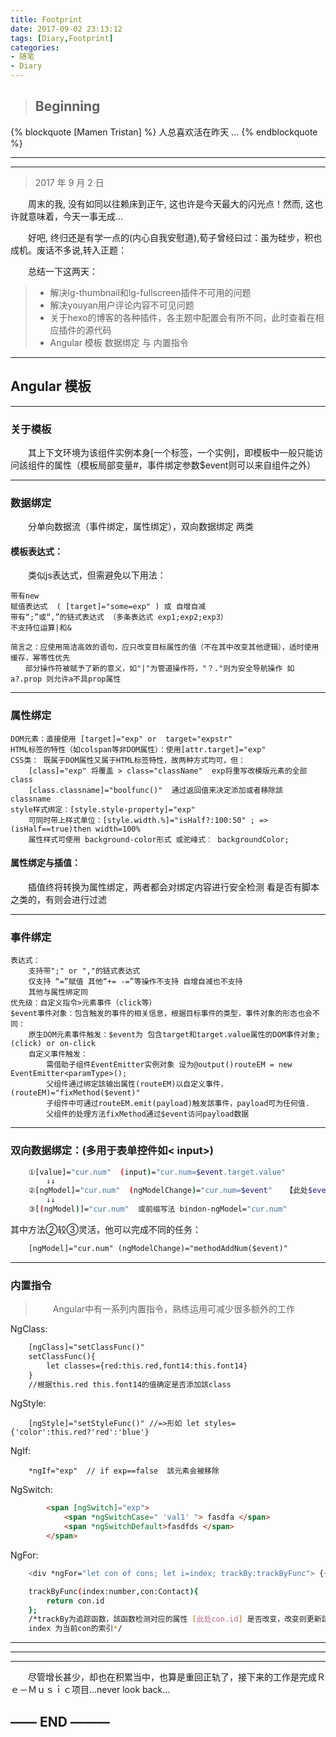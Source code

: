 ```yaml
---
title: Footprint
date: 2017-09-02 23:13:12
tags: [Diary,Footprint]
categories:
- 随笔
- Diary
---
```


> ## Beginning

{% blockquote [Mamen Tristan] %}
	人总喜欢活在昨天 ...
{% endblockquote %}

------
------

> 2017 年 9 月 2 日

　　周末的我, 没有如同以往赖床到正午, 这也许是今天最大的闪光点！然而, 这也许就意味着，今天一事无成...
<!--more-->

　　好吧, 终归还是有学一点的(内心自我安慰道),荀子曾经曰过：虽为硅步，积也成机。废话不多说,转入正题：

　　总结一下这两天：
>* 解决lg-thumbnail和lg-fullscreen插件不可用的问题
>* 解决youyan用户评论内容不可见问题
>* 关于hexo的博客的各种插件，各主题中配置会有所不同，此时查看在相应插件的源代码
>* Angular 模板 数据绑定 与 内置指令

------
## Angular 模板
------
### 关于模板
　　其上下文环境为该组件实例本身[一个标签，一个实例]，即模板中一般只能访问該组件的属性（模板局部变量#，事件绑定参数$event则可以来自组件之外）

------

### 数据绑定
　　分单向数据流（事件绑定，属性绑定），双向数据绑定 两类

#### 模板表达式：

　　类似js表达式，但需避免以下用法：

	带有new 
	赋值表达式  ( [target]="some=exp" ) 或 自增自减
	带有“;”或“,”的链式表达式 （多条表达式 exp1;exp2;exp3）
	不支持位运算|和&

	简言之：应使用简洁高效的语句，应只改变目标属性的值（不在其中改变其他逻辑），适时使用缓存，幂等性优先
	　　部分操作符被赋予了新的意义，如"|"为管道操作符，"？."则为安全导航操作 如 a?.prop 则允许a不具prop属性

------

### 属性绑定
	DOM元素：直接使用 [target]="exp" or  target="expstr"
	HTML标签的特性（如colspan等非DOM属性）：使用[attr.target]="exp"  
	CSS类： 既属于DOM属性又属于HTML标签特性，故两种方式均可，但：
		[class]="exp" 将覆盖 > class="className"  exp将重写改模版元素的全部class
		[class.classname]="boolfunc()"  通过返回值来决定添加或者移除該 classname
	style样式绑定：[style.style-property]="exp" 
		可同时带上样式单位：[style.width.%]="isHalf?:100:50" ; => (isHalf==true)then width=100%
		属性样式可使用 background-color形式 或驼峰式： backgroundColor;

#### 属性绑定与插值： 
　　插值终将转换为属性绑定，两者都会对绑定内容进行安全检测 看是否有脚本之类的，有则会进行过滤

------

### 事件绑定
	表达式：
		支持带";" or ","的链式表达式
		仅支持 “=”赋值 其他“+= -=”等操作不支持 自增自减也不支持
		其他与属性绑定同
	优先级：自定义指令>元素事件（click等）
	$event事件对象：包含触发的事件的相关信息，根据目标事件的类型，事件对象的形态也会不同：
		原生DOM元素事件触发：$event为 包含target和target.value属性的DOM事件对象;(click) or on-click
		自定义事件触发：
		    需借助子组件EventEmitter实例对象 设为@output()routeEM = new EventEmitter<paramType>();
		    父组件通过绑定該输出属性(routeEM)以自定义事件，(routeEM)="fixMethod($event)"
		    子组件中可通过routeEM.emit(payload)触发該事件，payload可为任何值. 
		    父组件的处理方法fixMethod通过$event访问payload数据

------

### 双向数据绑定：(多用于表单控件如< input>)
```bash
	①[value]="cur.num"  (input)="cur.num=$event.target.value"
		↓↓
	②[ngModel]="cur.num"  (ngModelChange)="cur.num=$event"   【此处$event形式不同于①】
		↓↓
	③[(ngModel)]="cur.num"  或前缀写法 bindon-ngModel="cur.num"
```
其中方法②较③灵活，他可以完成不同的任务：
```html
	[ngModel]="cur.num" (ngModelChange)="methodAddNum($event)"
```

------

### 内置指令
>　　Angular中有一系列内置指令，熟练运用可减少很多额外的工作

NgClass: 
```html
	[ngClass]="setClassFunc()" 
	setClassFunc(){
		let classes={red:this.red,font14:this.font14} 
	}
	//根据this.red this.font14的值确定是否添加該class
```


NgStyle:   
```
	[ngStyle]="setStyleFunc()" //=>形如 let styles={'color':this.red?'red':'blue'}
```

NgIf: 
```
	*ngIf="exp"  // if exp==false  該元素会被移除
```

NgSwitch:
```html
		<span [ngSwitch]="exp">
			<span *ngSwitchCase=" 'val1' "> fasdfa </span>
			<span *ngSwitchDefault>fasdfds </span>
		</span>
```
NgFor: 
```bash
	<div *ngFor="let con of cons; let i=index; trackBy:trackByFunc"> {{con.id}} </div>

	trackByFunc(index:number,con:Contact){
		return con.id
	};
	/*trackBy为追踪函数，該函数检测对应的属性 [此处con.id] 是否改变，改变则更新該元素，否则不变
	index 为当前con的索引*/
```

------

------
------

　　尽管增长甚少，却也在积累当中，也算是重回正轨了，接下来的工作是完成Ｒｅ－Ｍｕｓｉｃ项目...never look back...

## —— END ———


